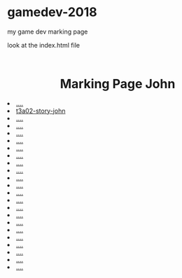 # gamedev-2018
my game dev marking page




look at the index.html file


<h2 style="font-size:45px; color:red;">  </h2> <!-- insert between this tag Teacher Help please with the file -----   -->


<h1 align=center>Marking Page John</h1> 


<li><a href="">....</a><br>

<li><a href="https://preview.c9users.io/john2000/gamedev/t3a02-story-John.html?_c9_id=livepreview4&_c9_host=https://ide.c9.io">t3a02-story-john</a><br>

<li><a href="">....</a><br>

<li><a href="">....</a><br>

<li><a href="">....</a><br>

<li><a href="">....</a><br>

<li><a href="">....</a><br>

<li><a href="">....</a><br>

<li><a href="">....</a><br>

<li><a href="">....</a><br>

<li><a href="">....</a><br>

<li><a href="">....</a><br>

<li><a href="">....</a><br>

<li><a href="">....</a><br>

<li><a href="">....</a><br>

<li><a href="">....</a><br>

<li><a href="">....</a><br>

<li><a href="">....</a><br>

<li><a href="">....</a><br>

<li><a href="">....</a><br>

<li><a href="">....</a><br>

<li><a href="">....</a><br>

<li><a href="">....</a><br>


